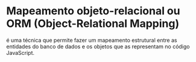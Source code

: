 # Mapeamento objeto-relacional ou ORM (Object-Relational Mapping)
  é uma técnica que permite fazer um mapeamento estrutural entre as entidades do banco de dados e os objetos que as representam no código JavaScript. 